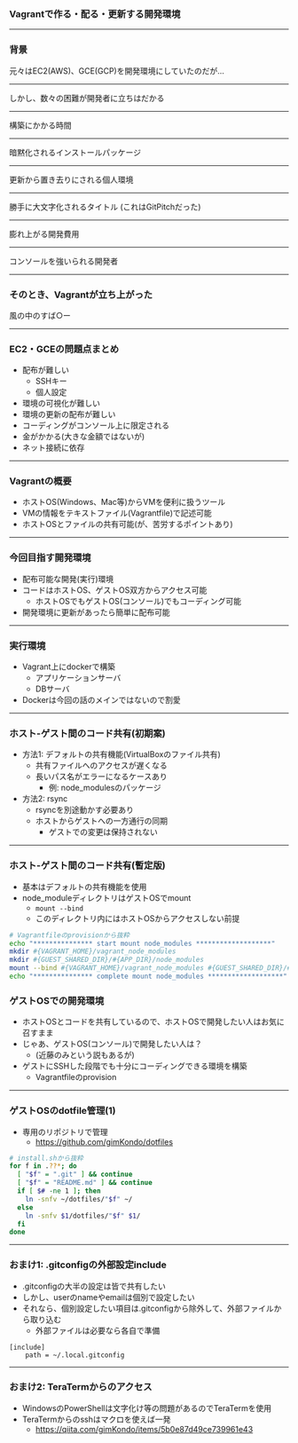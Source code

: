### Vagrantで作る・配る・更新する開発環境

---

### 背景

元々はEC2(AWS)、GCE(GCP)を開発環境にしていたのだが…

---

しかし、数々の困難が開発者に立ちはだかる

---

構築にかかる時間

---

暗黙化されるインストールパッケージ

---

更新から置き去りにされる個人環境

---

勝手に大文字化されるタイトル
(これはGitPitchだった)

---

膨れ上がる開発費用

---

コンソールを強いられる開発者

---

### そのとき、Vagrantが立ち上がった

風の中のすば○ー

---

### EC2・GCEの問題点まとめ

- 配布が難しい
    - SSHキー
    - 個人設定
- 環境の可視化が難しい
- 環境の更新の配布が難しい
- コーディングがコンソール上に限定される
- 金がかかる(大きな金額ではないが)
- ネット接続に依存

---

### Vagrantの概要

- ホストOS(Windows、Mac等)からVMを便利に扱うツール
- VMの情報をテキストファイル(Vagrantfile)で記述可能
- ホストOSとファイルの共有可能(が、苦労するポイントあり)

---

### 今回目指す開発環境

- 配布可能な開発(実行)環境
- コードはホストOS、ゲストOS双方からアクセス可能
    - ホストOSでもゲストOS(コンソール)でもコーディング可能
- 開発環境に更新があったら簡単に配布可能

---

### 実行環境

- Vagrant上にdockerで構築
    - アプリケーションサーバ
    - DBサーバ
- Dockerは今回の話のメインではないので割愛

---

### ホスト-ゲスト間のコード共有(初期案)

- 方法1: デフォルトの共有機能(VirtualBoxのファイル共有)
    - 共有ファイルへのアクセスが遅くなる
    - 長いパス名がエラーになるケースあり
        - 例: node_modulesのパッケージ
- 方法2: rsync
    - rsyncを別途動かす必要あり
    - ホストからゲストへの一方通行の同期
        - ゲストでの変更は保持されない

---

### ホスト-ゲスト間のコード共有(暫定版)

- 基本はデフォルトの共有機能を使用
- node_moduleディレクトリはゲストOSでmount
    - `mount --bind `
    - このディレクトリ内にはホストOSからアクセスしない前提

```sh
# Vagrantfileのprovisionから抜粋
echo "*************** start mount node_modules *******************"
mkdir #{VAGRANT_HOME}/vagrant_node_modules
mkdir #{GUEST_SHARED_DIR}/#{APP_DIR}/node_modules
mount --bind #{VAGRANT_HOME}/vagrant_node_modules #{GUEST_SHARED_DIR}/#{APP_DIR}/node_modules
echo "*************** complete mount node_modules *******************"
```

### ゲストOSでの開発環境

- ホストOSとコードを共有しているので、ホストOSで開発したい人はお気に召すまま
- じゃあ、ゲストOS(コンソール)で開発したい人は？
    - (近藤のみという説もあるが)
- ゲストにSSHした段階でも十分にコーディングできる環境を構築
    - Vagrantfileのprovision

---

### ゲストOSのdotfile管理(1)

- 専用のリポジトリで管理
    - https://github.com/gimKondo/dotfiles

```sh
# install.shから抜粋
for f in .??*; do
  [ "$f" = ".git" ] && continue
  [ "$f" = "README.md" ] && continue
  if [ $# -ne 1 ]; then
    ln -snfv ~/dotfiles/"$f" ~/
  else
    ln -snfv $1/dotfiles/"$f" $1/
  fi
done
```

---

### おまけ1: .gitconfigの外部設定include

- .gitconfigの大半の設定は皆で共有したい
- しかし、userのnameやemailは個別で設定したい
- それなら、個別設定したい項目は.gitconfigから除外して、外部ファイルから取り込む
    - 外部ファイルは必要なら各自で準備

```
[include]
    path = ~/.local.gitconfig
```

---

### おまけ2: TeraTermからのアクセス

- WindowsのPowerShellは文字化け等の問題があるのでTeraTermを使用
- TeraTermからのsshはマクロを使えば一発
    - https://qiita.com/gimKondo/items/5b0e87d49ce739961e43
